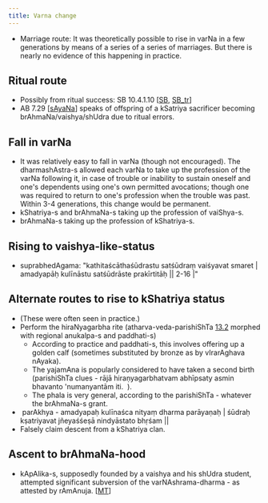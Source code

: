 ```yaml
---
title: Varna change
---
```


- Marriage route: It was theoretically possible to rise in varNa in a few generations by means of a series of a series of marriages. But there is nearly no evidence of this happening in practice.

## Ritual route
- Possibly from ritual success: SB 10.4.1.10 \[[SB](https://archive.org/stream/SatapathaBrhamanaMadhyandinaEd.SridharSharmaVol10NagPublications/Satapatha%20Brhamana%20Madhyandina%20Ed.%20Sridhar%20Sharma%20Vol%2010%20Nag%20Publications#page/n171/mode/1up), [SB_tr](https://archive.org/stream/in.ernet.dli.2015.48505/2015.48505.The-Satapatha-brahmana--Pt-4#page/n373/mode/2up)\]
- AB 7.29 \[[sAyaNa](https://archive.org/stream/Anandashram_Samskrita_Granthavali_Anandashram_Sanskrit_Series/ASS_032_Aitareya_Brahmanam_with_Sayanabhashya_Part_2_-_Kasinathsastri_Agase_1896#page/n352/mode/1up)\] speaks of offspring of a kSatriya sacrificer becoming brAhmaNa/vaishya/shUdra due to ritual errors.

## Fall in varNa
- It was relatively easy to fall in varNa (though not encouraged). The dharmashAstra-s allowed each varNa to take up the profession of the varNa following it, in case of trouble or inability to sustain oneself and one's dependents using one's own permitted avocations; though one was required to return to one's profession when the trouble was past. Within 3-4 generations, this change would be permanent.
- kShatriya-s and brAhmaNa-s taking up the profession of vaiShya-s.
- brAhmaNa-s taking up the profession of kShatriya-s.

## Rising to vaishya-like-status
- suprabhedAgama: "kathitaścāthaśūdrastu satśūdraṃ vaiśyavat smaret | amadyapāḥ kulīnāstu satśūdrāste prakīrtitāḥ || 2-16 |"

## Alternate routes to rise to kShatriya status
- (These were often seen in practice.)
- Perform the hiraNyagarbha rite (atharva-veda-parishiShTa [13.2](http://gretil.sub.uni-goettingen.de/gretil/1_sanskr/1_veda/5_vedang/2_paris/avpari_u.htm) morphed with regional anukalpa-s and paddhati-s)
    - According to practice and paddhati-s, this involves offering up a golden calf (sometimes substituted by bronze as by vIrarAghava nAyaka).
    - The yajamAna is popularly considered to have taken a second birth (parishiShTa clues - rājā hiraṇyagarbhatvam abhīpsaty asmin bhavanto 'numanyantām iti.  ).
    - The phala is very general, according to the parishiShTa - whatever the brAhmaNa-s grant. 
-  parAkhya - amadyapaḥ kulīnaśca nityaṃ dharma parāyaṇaḥ | śūdraḥ kṣatriyavat jñeyaśśeṣā nindyāstato bhṛśam ||
- Falsely claim descent from a kShatriya clan.

## Ascent to brAhmaNa-hood
- kApAlika-s, supposedly founded by a vaishya and his shUdra student, attempted significant subversion of the varNAshrama-dharma - as attested by rAmAnuja. \[[MT](https://manasataramgini.wordpress.com/2005/03/26/dvijas-and-non-dvijas-in-the-shaiva-cults/)\]

